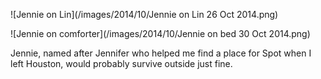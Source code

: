 ![Jennie on Lin](/images/2014/10/Jennie on Lin 26 Oct 2014.png)

![Jennie on comforter](/images/2014/10/Jennie on bed 30 Oct 2014.png)

Jennie, named after Jennifer who helped me find a place for Spot when
I left Houston, would probably survive outside just fine.
